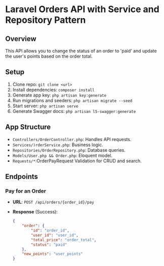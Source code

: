 # Laravel Orders API with Service and Repository Pattern

## Overview

This API allows you to change the status of an order to 'paid' and update the user's points based on the order total.


## Setup
1. Clone repo: `git clone <url>`
2. Install dependencies: `composer install`
3. Generate app key: `php artisan key:generate`
5. Run migrations and seeders: `php artisan migrate --seed`
6. Start server: `php artisan serve`
7. Generate Swagger docs: `php artisan l5-swagger:generate`

## App Structure
  - `Controllers/OrderController.php`: Handles API requests.
  - `Services/)rderService.php`: Business logic.
  - `Repositories/OrderRepository.php`: Database queries.
  - `Models/User.php && Order.php`: Eloquent model.
  - `Requests/*`:OrderPayRequest Validation for CRUD and search.

## Endpoints

### Pay for an Order

- **URL**: `POST /api/orders/{order_id}/pay`

- **Response** (Success):
    ```json
    {
        "order": {
            "id": "order_id",
            "user_id": "user_id",
            "total_price": "order_total",
            "status": "paid"
        },
        "new_points": "user_points"
    }
